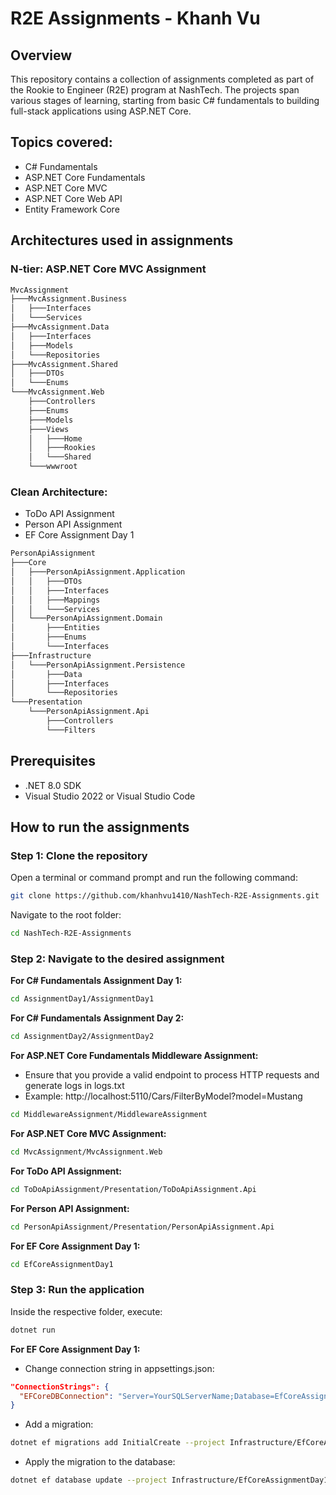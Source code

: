 # R2E Assignments - Khanh Vu

## Overview  
This repository contains a collection of assignments completed as part of the Rookie to Engineer (R2E) program at NashTech. The projects span various stages of learning, starting from basic C# fundamentals to building full-stack applications using ASP.NET Core.

## Topics covered:
- C# Fundamentals
- ASP.NET Core Fundamentals
- ASP.NET Core MVC
- ASP.NET Core Web API
- Entity Framework Core

## Architectures used in assignments

### N-tier: ASP.NET Core MVC Assignment
```bash
MvcAssignment
├───MvcAssignment.Business
│   ├───Interfaces
│   └───Services
├───MvcAssignment.Data
│   ├───Interfaces
│   ├───Models
│   └───Repositories
├───MvcAssignment.Shared
│   ├───DTOs
│   └───Enums
└───MvcAssignment.Web
    ├───Controllers
    ├───Enums
    ├───Models
    ├───Views
    │   ├───Home
    │   ├───Rookies
    │   └───Shared
    └───wwwroot
```

### Clean Architecture:
- ToDo API Assignment
- Person API Assignment
- EF Core Assignment Day 1
```bash
PersonApiAssignment
├───Core
│   ├───PersonApiAssignment.Application
│   │   ├───DTOs
│   │   ├───Interfaces
│   │   ├───Mappings
│   │   └───Services
│   └───PersonApiAssignment.Domain
│       ├───Entities
│       ├───Enums
│       └───Interfaces
├───Infrastructure
│   └───PersonApiAssignment.Persistence
│       ├───Data
│       ├───Interfaces
│       └───Repositories
└───Presentation
    └───PersonApiAssignment.Api
        ├───Controllers
        └───Filters
```

## Prerequisites
- .NET 8.0 SDK
- Visual Studio 2022 or Visual Studio Code

## How to run the assignments

### Step 1: Clone the repository  
Open a terminal or command prompt and run the following command:
```sh
git clone https://github.com/khanhvu1410/NashTech-R2E-Assignments.git
```
Navigate to the root folder:
```sh
cd NashTech-R2E-Assignments
```

### Step 2: Navigate to the desired assignment
**For C# Fundamentals Assignment Day 1:**
```sh
cd AssignmentDay1/AssignmentDay1
```
**For C# Fundamentals Assignment Day 2:**
```sh
cd AssignmentDay2/AssignmentDay2
```
**For ASP.NET Core Fundamentals Middleware Assignment:**
- Ensure that you provide a valid endpoint to process HTTP requests and generate logs in logs.txt
- Example: http://localhost:5110/Cars/FilterByModel?model=Mustang
```sh
cd MiddlewareAssignment/MiddlewareAssignment
```
**For ASP.NET Core MVC Assignment:**
```sh
cd MvcAssignment/MvcAssignment.Web
```
**For ToDo API Assignment:**
```sh
cd ToDoApiAssignment/Presentation/ToDoApiAssignment.Api
```
**For Person API Assignment:**
```sh
cd PersonApiAssignment/Presentation/PersonApiAssignment.Api
```
**For EF Core Assignment Day 1:**
```sh
cd EfCoreAssignmentDay1
```

### Step 3: Run the application 
Inside the respective folder, execute:
```sh
dotnet run
```
**For EF Core Assignment Day 1:**
- Change connection string in appsettings.json:
```json
"ConnectionStrings": {
  "EFCoreDBConnection": "Server=YourSQLServerName;Database=EfCoreAssignment;Trusted_Connection=True;TrustServerCertificate=True;"
}
```
- Add a migration:
```sh
dotnet ef migrations add InitialCreate --project Infrastructure/EfCoreAssignmentDay1.Persistence --startup-project Presentation/EfCoreAssignmentDay1.Api 
```
- Apply the migration to the database:
```sh
dotnet ef database update --project Infrastructure/EfCoreAssignmentDay1.Persistence --startup-project Presentation/EfCoreAssignmentDay1.Api
```